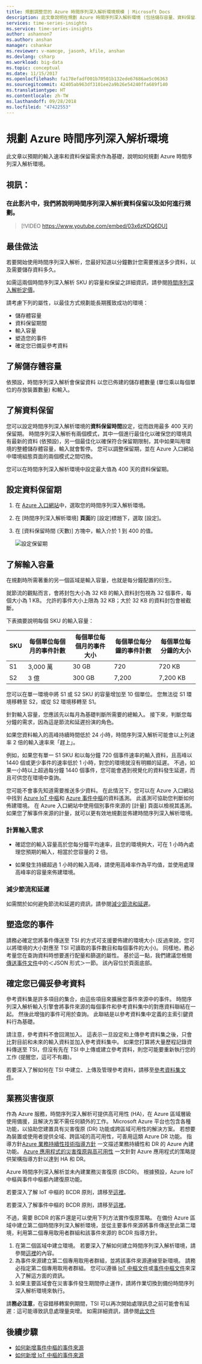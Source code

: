 ```yaml
---
title: 規劃調整您的 Azure 時間序列深入解析環境規模 | Microsoft Docs
description: 此文章說明在規劃 Azure 時間序列深入解析環境 (包括儲存容量、資料保留、輸入容量、監視和業務災害復原 (BCDR)) 時，如何遵循最佳做法。
services: time-series-insights
ms.service: time-series-insights
author: ashannon7
ms.author: anshan
manager: cshankar
ms.reviewer: v-mamcge, jasonh, kfile, anshan
ms.devlang: csharp
ms.workload: big-data
ms.topic: conceptual
ms.date: 11/15/2017
ms.openlocfilehash: fa178efadf001b70501b132ede67686ae5c06363
ms.sourcegitcommit: 42405ab963df3101ee2a9b26e54240ffa689f140
ms.translationtype: HT
ms.contentlocale: zh-TW
ms.lasthandoff: 09/28/2018
ms.locfileid: "47422553"
---
```

# <a name="plan-your-azure-time-series-insights-environment"></a>規劃 Azure 時間序列深入解析環境

此文章以預期的輸入速率和資料保留需求作為基礎，說明如何規劃 Azure 時間序列深入解析環境。

## <a name="video"></a>視訊： 

### <a name="in-this-video-we-cover-time-series-insights-data-retention-and-how-to-plan-for-itbr"></a>在此影片中，我們將說明時間序列深入解析資料保留以及如何進行規劃。</br>

> [!VIDEO https://www.youtube.com/embed/03x6zKDQ6DU]

## <a name="best-practices"></a>最佳做法

若要開始使用時間序列深入解析，您最好知道以分鐘數計您需要推送多少資料，以及需要儲存資料多久。  

如需這兩個時間序列深入解析 SKU 的容量和保留之詳細資訊，請參閱[時間序列深入解析定價](https://azure.microsoft.com/pricing/details/time-series-insights/)。

請考慮下列的屬性，以最佳方式規劃能長期獲致成功的環境： 
- 儲存體容量
- 資料保留期間
- 輸入容量 
- 塑造您的事件
- 確定您已備妥參考資料

## <a name="understand-storage-capacity"></a>了解儲存體容量
依預設，時間序列深入解析會保留資料 以您已佈建的儲存體數量 (單位乘以每個單位的存放裝置數量) 和輸入。

## <a name="understand-data-retention"></a>了解資料保留
您可以設定時間序列深入解析環境的**資料保留時間**設定，從而啟用最多 400 天的保留期。  時間序列深入解析有兩個模式，其中一個進行最佳化以確保您的環境具有最新的資料 (依預設)，另一個最佳化以確保符合保留期限制，其中如果叫用環境的整體儲存體容量，輸入就會暫停。  您可以調整保留期，並在 Azure 入口網站中環境組態頁面的兩個模式之間切換。

您可以在時間序列深入解析環境中設定最大值為 400 天的資料保留期。

## <a name="configure-data-retention"></a>設定資料保留期

1. 在 [Azure 入口網站](https://portal.azure.com)中，選取您的時間序列深入解析環境。

2. 在 [時間序列深入解析環境] **頁面**的 [設定]標題下，選取 [設定]。 

3. 在 [資料保留時間 (天數)] 方塊中，輸入介於 1 到 400 的值。

   ![設定保留期](media/environment-mitigate-latency/configure-retention.png)

## <a name="understand-ingress-capacity"></a>了解輸入容量

在規劃時所需著重的另一個區域是輸入容量，也就是每分鐘配置的衍生。 

就節流的觀點而言，會將封包大小為 32 KB 的輸入資料封包視為 32 個事件，每個大小為 1 KB。 允許的事件大小上限為 32 KB；大於 32 KB 的資料封包會被截斷。

下表摘要說明每個 SKU 的輸入容量：

|SKU  |每個單位每個月的事件計數  |每個單位每個月的事件大小  |每個單位每分鐘的事件計數  | 每個單位每分鐘的大小   |
|---------|---------|---------|---------|---------|
|S1     |   3,000 萬     |  30 GB     |  720    |  720 KB   |
|S2     |   3 億    |   300 GB   | 7,200   | 7,200 KB  |

您可以在單一環境中將 S1 或 S2 SKU 的容量增加至 10 個單位。 您無法從 S1 環境移轉至 S2，或從 S2 環境移轉至 S1。

針對輸入容量，您應該先以每月為基礎判斷所需要的總輸入。 接下來，判斷您每分鐘的需求，因為這是節流和延遲扮演的角色。

如果您資料輸入的高峰持續時間低於 24 小時，時間序列深入解析可能會以上列速率 2 倍的輸入速率來「趕上」。 

例如，如果您有單一 S1 SKU 和以每分鐘 720 個事件速率的輸入資料，且高峰以 1440 個或更少事件的速率低於 1 小時，對您的環境就沒有明顯的延遲。 不過，如果一小時以上超過每分鐘 1440 個事件，您可能會遇到視覺化的資料發生延遲，而且可供您在環境中查詢。 

您可能不會事先知道需要推送多少資料。 在此情況下，您可以在 Azure 入口網站中找到 [Azure IoT 中樞](https://docs.microsoft.com/azure/iot-hub/iot-hub-metrics)和 [Azure 事件中樞](https://blogs.msdn.microsoft.com/cloud_solution_architect/2016/05/25/using-the-azure-rest-apis-to-retrieve-event-hub-metrics/)的資料遙測。 此遙測可協助您判斷如何佈建環境。 在 Azure 入口網站中使用個別事件來源的 [計量] 頁面以檢視其遙測。 如果您了解事件來源的計量，就可以更有效地規劃並佈建時間序列深入解析環境。

### <a name="calculate-ingress-requirements"></a>計算輸入需求

- 確認您的輸入容量高於您每分鐘平均速率，且您的環境夠大，可在 1 小時內處理您預期的輸入，相當於您容量的 2 倍。

- 如果發生持續超過 1 小時的輸入高峰，請使用高峰率作為平均值，並使用處理高峰率的容量來佈建環境。
 
### <a name="mitigate-throttling-and-latency"></a>減少節流和延遲

如需關於如何避免節流和延遲的資訊，請參閱[減少節流和延遲](time-series-insights-environment-mitigate-latency.md)。

## <a name="shaping-your-events"></a>塑造您的事件
請務必確定您將事件傳送至 TSI 的方式可支援要佈建的環境大小 (反過來說，您可以將環境的大小對應至 TSI 可讀取的事件數目和每個事件的大小)。  同樣地，務必考量您在查詢資料時想要進行配量和篩選的屬性。  基於這一點，我們建議您檢閱[傳送事件文件](https://docs.microsoft.com/azure/time-series-insights/time-series-insights-send-events)中的＜JSON 形式＞一節。  該內容位於頁面底部。  

## <a name="ensuring-you-have-reference-data-in-place"></a>確定您已備妥參考資料
參考資料集是許多項目的集合，由這些項目來擴展您事件來源中的事件。 時間序列深入解析輸入引擎會將事件來源的每個事件和參考資料集中的對應資料聯結在一起。 然後此增強的事件可用於查詢。 此聯結是以參考資料集中定義的主索引鍵資料行為基礎。

請注意，參考資料不會回溯加入。 這表示一旦設定和上傳參考資料集之後，只會比對目前和未來的輸入資料並加入參考資料集中。  如果您打算將大量歷程記錄資料傳送至 TSI，但沒有先在 TSI 中上傳或建立參考資料，則您可能要重新執行您的工作 (提醒您，這可不有趣)。  

若要深入了解如何在 TSI 中建立、上傳及管理參考資料，請移至[參考資料集文件](https://docs.microsoft.com/azure/time-series-insights/time-series-insights-add-reference-data-set)。

## <a name="business-disaster-recovery"></a>業務災害復原
作為 Azure 服務，時間序列深入解析可提供高可用性 (HA)，在 Azure 區域層級使用備援，且解決方案不需任何額外的工作。 Microsoft Azure 平台也包含各種功能，以協助您建置具有災害復原 (DR) 功能或跨區域可用性的解決方案。 若想要為裝置或使用者提供全域、跨區域的高可用性，可善用這類 Azure DR 功能。 指導方針[Azure 業務持續性技術指導方針](../resiliency/resiliency-technical-guidance.md) 一文描述業務持續性和 DR 的 Azure 內建功能。 [Azure 應用程式的災害復原與高可用性](https://docs.microsoft.com/azure/architecture/resiliency/index) 一文針對 Azure 應用程式的策略提供架構指導方針以達到 HA 和 DR。

Azure 時間序列深入解析並未內建業務災害復原 (BCDR)。
根據預設，Azure IoT 中樞與事件中樞都內建復原功能。

若要深入了解 IoT 中樞的 BCDR 原則，請移至[這裡](https://docs.microsoft.com/azure/iot-hub/iot-hub-ha-dr)。  

若要深入了解事件中樞的 BCDR 原則，請移至[這裡](https://docs.microsoft.com/azure/event-hubs/event-hubs-geo-dr)。

不過，需要 BCDR 的客戶還是可以使用下列方法實作復原策略。
在備份 Azure 區域中建立第二個時間序列深入解析環境，並從主要事件來源將事件傳送至此第二環境，利用第二個專用取用者群組和該事件來源的 BCDR 指導方針。  

1.  在第二個區域中建立環境。  若要深入了解如何建立時間序列深入解析環境，請參閱[這裡](https://docs.microsoft.com/azure/time-series-insights/time-series-insights-get-started)的內容。
2.  為事件來源建立第二個專用取用者群組，並將該事件來源連線至新環境。  請務必指定第二個專用取用者群組。  您可以遵循 [IoT 中樞文件](https://docs.microsoft.com/azure/time-series-insights/time-series-insights-how-to-add-an-event-source-iothub)或[事件中樞文件](https://docs.microsoft.com/azure/time-series-insights/time-series-insights-data-access)來深入了解這方面的資訊。
3.  如果主要區域會在災害事件發生期間停止運作，請將作業切換到備份時間序列深入解析環境來執行。  

請**務必注意**，在容錯移轉案例期間，TSI 可以再次開始處理訊息之前可能會有延遲：這可能導致訊息處理量突增。 如需詳細資訊，請參閱[此文件](https://docs.microsoft.com/azure/time-series-insights/time-series-insights-environment-mitigate-latency)

## <a name="next-steps"></a>後續步驟
- [如何新增事件中樞的事件來源](time-series-insights-how-to-add-an-event-source-eventhub.md)
- [如何新增 IoT 中樞的事件來源](time-series-insights-how-to-add-an-event-source-iothub.md)
